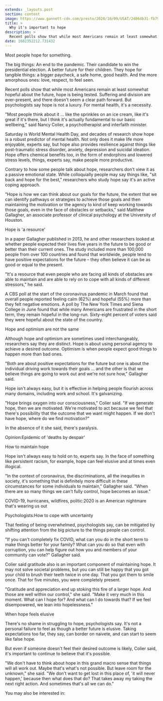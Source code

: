 ```yaml
--- 
extends: _layouts.post 
section: content 
image: https://www.gannett-cdn.com/presto/2020/10/09/USAT/2d864b31-fb79-465a-a223-630db5656911-AP_APTOPIX_Virus_Outbreak_Czech_Republic.jpg?crop=4973,2798,x0,y116&width=3200&height=1801&format=pjpg&auto=webp 
title: > 
  Why it's important to hope 
description: > 
  Recent polls show that while most Americans remain at least somewhat hopeful about the future, hope is being tested.Contrary to how some people talk about hope, researchers don't view it as a passive emotional state.While colloquially people may say things like, "sit back and hope for the best," researchers who study hope say it's an active coping approach.Hope and optimism are not the sameAlthough hope and optimism are sometimes used interchangeably, researchers say they are distinct.When hope feels elusiveThere's no shame in struggling to hope, psychologists say. 
date: 1602352212.731432 
--- 
```

Most people hope for something.

The big things: An end to the pandemic. Their candidate to w‌in the presidential election. A better future for their children. They hope for tangible things: a bigger paycheck, a safe home, good health. And the more amorphous ones: love, respect, to feel seen.

Recent polls show that while most Americans remain at least somewhat hopeful about the future, hope is being tested. Suffering and division are ever-present, and there doesn't seem a clear path forward. But psychologists say hope is not a luxury. For mental health, it's a necessity.

"Most people think about it ... like the sprinkles on an ice cream, like it's great if it's there, but I think it's actually fundamental to our basic wellbeing," said Nancy Colier, a psychotherapist and interfaith minister.

Saturday is World Mental Health Day, and decades of research show hope is a robust predictor of mental health. Not only does it make life more enjoyable, experts say, but hope also provides resilience against things like post-traumatic stress disorder, anxiety, depression and suicidal ideation. Hope offers chemical benefits too, in the form of endorphins and lowered stress levels, things, experts say, make people more productive.

Contrary to how some people talk about hope, researchers don't view it as a passive emotional state. While colloquially people may say things like, "sit back and hope for the best," researchers who study hope say it's an active coping approach.

"Hope is how we can think about our goals for the future, the extent that we can identify pathways or strategies to achieve those goals and then maintaining the motivation or the agency to kind of keep working towards those goals, even in the face of obstacles or setbacks," said Matthew Gallagher, an associate professor of clinical psychology at the University of Houston.

Hope is 'a resource'

In a paper Gallagher published in 2013, he and other researchers looked at whether people expected their lives five years in the future to be good or better than their current ones. The study included more than 100,000 people from over 100 countries and found that worldwide, people tend to have positive expectations for the future – they often believe it can be as good or equal to the present.

"It's a resource that even people who are facing all kinds of obstacles are able to maintain and are able to rely on to cope with all kinds of different stressors," he said.

A CBS poll at the start of the coronavirus pandemic in March found that overall people reported feeling calm (62%) and hopeful (55%) more than they felt negative emotions. A poll by The New York Times and Siena College in June found that while many Americans are frustrated in the short term, they remain hopeful in the long-run. Sixty-eight percent of voters said they were hopeful about the state of the country.

Hope and optimism are not the same

Although hope and optimism are sometimes used interchangeably, researchers say they are distinct. Hope is about using personal agency to achieve a desired outcome. Optimism is when people expect good things to happen more than bad ones.

"Both are about positive expectations for the future but one is about the individual driving work towards their goals ... and the other is that we believe things are going to work out and we're not sure how," Gallagher said.

Hope isn't always easy, but it is effective in helping people flourish across many domains, including work and school. It's galvanizing.

"Hope brings oxygen into our consciousness," Colier said. "If we generate hope, then we are motivated. We're motivated to act because we feel that there's possibility that the outcome that we want might happen. If we don't have hope, where do we find motivation?"

In the absence of it she said, there's paralysis.

Opinion:Epidemic of 'deaths by despair'

How to maintain hope

Hope isn't always easy to hold on to, experts say. In the face of something like persistent racism, for example, hope can feel elusive and at times even illogical.

"In the context of coronavirus, the discriminations, all the inequities in society, it's something that is definitely more difficult in these circumstances for some individuals to maintain," Gallagher said. "When there are so many things we can't fully control, hope becomes an issue."

COVID-19, hurricanes, wildfires, politic:2020 is an American nightmare that's wearing us out

Psychologists:How to cope with uncertainty

That feeling of being overwhelmed, psychologists say, can be mitigated by shifting attention from the big picture to the things people can control.

"If you can't completely fix COVID, what can you do in the short term to make things better for your family? What can you do so that even with corruption, you can help figure out how you and members of your community can vote?" Gallagher said.

Colier said gratitude also is an important component of maintaining hope. It may not solve societal problems, but you can still be happy that you got your child to brush their teeth twice in one day. That you got them to smile once. That for five minutes, you were completely present.

"Gratitude and appreciation end up stoking this fire of a larger hope. And those are well within our control," she said. "Make it very much in this moment. What can I hope for? And what can I do towards that? If we feel disempowered, we lean into hopelessness."

When hope feels elusive

There's no shame in struggling to hope, psychologists say. It's not a personal failure to feel as though a better future is elusive. Taking expectations too far, they say, can border on naivete, and can start to seem like false hope.

But even if someone doesn't feel their desired outcome is likely, Colier said, it's important to continue to believe that it's possible.

"We don't have to think about hope in this grand macro sense that things will all work out. Maybe that's what's not possible. But leave room for the unknown," she said. "We don't want to get lost in this place of, 'it will never happen,' because then what does that do? That takes away my taking the next right action. And sometimes that's all we can do."

You may also be interested in:
